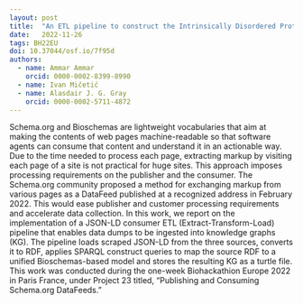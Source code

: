 ```yaml
---
layout: post
title:  "An ETL pipeline to construct the Intrinsically Disordered Proteins Knowledge Graph (IDP-KG) using Bioschemas JSON-LD data dumps"
date:   2022-11-26
tags: BH22EU
doi: 10.37044/osf.io/7f95d
authors:
  - name: Ammar Ammar
    orcid: 0000-0002-8399-8990
  - name: Ivan Mičetić
  - name: Alasdair J. G. Gray
    orcid: 0000-0002-5711-4872
---
```


Schema.org and Bioschemas are lightweight vocabularies that aim at making the contents of web pages machine-readable so that software agents can consume that content and understand it in an actionable way. Due to the time needed to process each page, extracting markup by visiting each page of a site is not practical for huge sites. This approach imposes processing requirements on the publisher and the consumer. The Schema.org community proposed a method for exchanging markup from various pages as a DataFeed published at a recognized address in February 2022. This would ease publisher and customer processing requirements and accelerate data collection. In this work, we report on the implementation of a JSON-LD consumer ETL (Extract-Transform-Load) pipeline that enables data dumps to be ingested into knowledge graphs (KG). The pipeline loads scraped JSON-LD from the three sources, converts it to RDF, applies SPARQL construct queries to map the source RDF to a unified Bioschemas-based model and stores the resulting KG as a turtle file. This work was conducted during the one-week Biohackathion Europe 2022 in Paris France, under Project 23 titled, “Publishing and Consuming Schema.org DataFeeds.”

